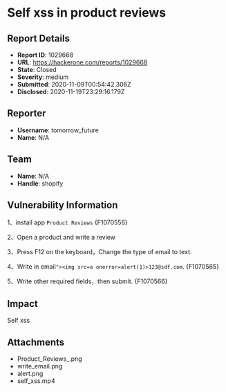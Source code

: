 # Self xss in product reviews

## Report Details
- **Report ID**: 1029668
- **URL**: https://hackerone.com/reports/1029668
- **State**: Closed
- **Severity**: medium
- **Submitted**: 2020-11-09T00:54:42.306Z
- **Disclosed**: 2020-11-19T23:29:16.179Z

## Reporter
- **Username**: tomorrow_future
- **Name**: N/A

## Team
- **Name**: N/A
- **Handle**: shopify

## Vulnerability Information
1、install app `Product Reviews`
{F1070556} 

2、Open a product and write a review

3、Press F12 on the keyboard，Change the type of email to text.

4、Write in email`"><img src=a onerror=alert(1)>123@sdf.com`.
{F1070565}

5、Write other required fields，then submit.
{F1070566}

## Impact

Self xss

## Attachments
- Product_Reviews_.png
- write_email.png
- alert.png
- self_xss.mp4
